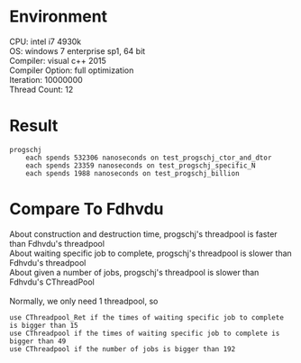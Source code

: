 # Environment
CPU: intel i7 4930k<br>
OS: windows 7 enterprise sp1, 64 bit<br>
Compiler: visual c++ 2015<br>
Compiler Option: full optimization<br>
Iteration: 10000000<br>
Thread Count: 12
# Result
	progschj
		each spends 532306 nanoseconds on test_progschj_ctor_and_dtor
		each spends 23359 nanoseconds on test_progschj_specific_N
		each spends 1988 nanoseconds on test_progschj_billion
# Compare To Fdhvdu
About construction and destruction time, progschj's threadpool is faster than Fdhvdu's threadpool<br>
About waiting specific job to complete, progschj's threadpool is slower than Fdhvdu's threadpool<br>
About given a number of jobs, progschj's threadpool is slower than Fdhvdu's CThreadPool<br><br>
Normally, we only need 1 threadpool, so

	use CThreadpool_Ret if the times of waiting specific job to complete is bigger than 15
	use CThreadpool if the times of waiting specific job to complete is bigger than 49
	use CThreadpool if the number of jobs is bigger than 192
